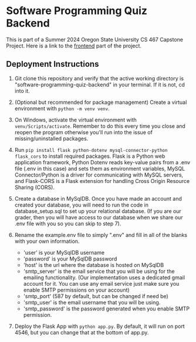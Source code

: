 # Software Programming Quiz Backend

This is part of a Summer 2024 Oregon State University CS 467 Capstone Project. Here is a link to the [frontend](https://github.com/jgiggler/software-programming-quiz-frontend) part of the project.

## Deployment Instructions

1. Git clone this repository and verify that the active working directory is "software-programming-quiz-backend" in your terminal. If it is not, cd into it.

2. (Optional but recommended for package management) Create a virtual environment with `python -m venv venv`.

3. On Windows, activate the virtual environment with `venv/Scripts/activate`. Remember to do this every time you close and reopen the program otherwise you'll run into the issue of missing/uninstalled packages. 

4. Run `pip install flask python-dotenv mysql-connector-python flask_cors` to install required packages. Flask is a Python web application framework, Python Dotenv reads key-value pairs from a .env file (.env in this case) and sets them as environment variables, MySQL Connector/Python is a driver for communicating with MySQL servers, and Flask-CORS is a Flask extension for handling Cross Origin Resource Sharing (CORS). 

5. Create a database in MySqlDB. Once you have made an account and created your database, you will need to run the code in database_setup.sql to set up your relational database. (If you are our grader, then you will have access to our database when we share our .env file with you so you can skip to step 7).

6. Rename the example.env file to simply ".env" and fill in all of the blanks with your own information. 
    - 'user' is your MySqlDB username
    - 'password' is your MySqlDB password
    - 'host' is the url where the database is hosted on MySqlDB
    - 'smtp_server' is the email service that you will be using for the emailing functionality. (Our implementation uses a dedicated gmail account for it. You can use any email service just make sure you enable SMTP permissions on your account)
    - 'smtp_port' (587 by default, but can be changed if need be)
    - 'smtp_user' is the email username that you will be using. 
    - 'smtp_password' is the password generated when you enable SMTP permission.

7. Deploy the Flask App with `python app.py`. By default, it will run on port 4546, but you can change that at the bottom of app.py.
